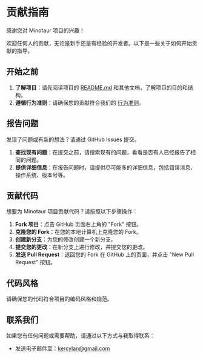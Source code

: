 # 贡献指南

感谢您对 Minotaur 项目的兴趣！

欢迎任何人的贡献，无论是新手还是有经验的开发者。以下是一些关于如何开始贡献的指导。

## 开始之前

1. **了解项目**：请先阅读项目的 [README.md](README.md) 和其他文档，了解项目的目的和结构。
2. **遵循行为准则**：请确保您的贡献符合我们的 [行为准则](CODE_OF_CONDUCT.md)。

## 报告问题

发现了问题或有新的想法？请通过 GitHub Issues 提交。

1. **查找现有问题**：在提交之前，请搜索现有的问题，看看是否有人已经报告了相同的问题。
2. **提供详细信息**：在报告问题时，请提供尽可能多的详细信息，包括错误消息、操作系统、版本号等。

## 贡献代码

想要为 Minotaur 项目贡献代码？请按照以下步骤操作：

1. **Fork 项目**：点击 GitHub 页面右上角的 "Fork" 按钮。
2. **克隆您的 Fork**：在您的本地计算机上克隆您的 Fork。
3. **创建新分支**：为您的修改创建一个新分支。
4. **提交您的更改**：在新分支上进行修改，并提交您的更改。
5. **发送 Pull Request**：返回您的 Fork 在 GitHub 上的页面，并点击 "New Pull Request" 按钮。

## 代码风格

请确保您的代码符合项目的编码风格和规范。

## 联系我们

如果您有任何问题或需要帮助，请通过以下方式与我取得联系：
- 发送电子邮件至：kercylan@gmail.com

